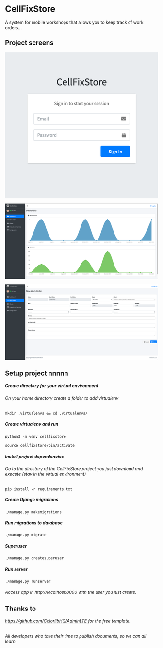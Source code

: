 # CellFixStore
A system for mobile workshops that allows you to keep track of work orders...

## Project screens

![CellFixStore_Login](static/img/login.png)

![CellFixStore_WorkOrders](static/img/dashboard.png)

![CellFixStore_WorkOrders](static/img/work_orders.png)

## Setup project nnnnn

##### Create directory for your virtual environment
###### On your home directory create a folder to add virtualenv
```
mkdir .virtualenvs && cd .virtualenvs/
```

##### Create virtualenv and run
```
python3 -m venv cellfixstore
```
```
source cellfixstore/bin/activate
```

##### Install project dependencies
###### Go to the directory of the CellFixStore project you just download and execute (stay in the virtual environment)
```
pip install -r requirements.txt
```

##### Create Django migrations
```
./manage.py makemigrations
```

##### Run migrations to database
```
./manage.py migrate
```

##### Superuser
```
./manage.py createsuperuser
```

##### Run server
```
./manage.py runserver
```

###### Access app in http://localhost:8000 with the user you just create.

## Thanks to
###### https://github.com/ColorlibHQ/AdminLTE for the free template.
###### All developers who take their time to publish documents, so we can all learn.

